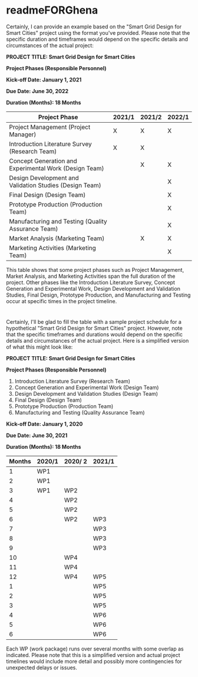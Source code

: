 # readmeFORGhena


Certainly, I can provide an example based on the "Smart Grid Design for Smart Cities" project using the format you've provided. Please note that the specific duration and timeframes would depend on the specific details and circumstances of the actual project:

**PROJECT TITLE: Smart Grid Design for Smart Cities**

**Project Phases (Responsible Personnel)** 

**Kick-off Date: January 1, 2021**

**Due Date: June 30, 2022**

**Duration (Months): 18 Months**

| Project Phase | 2021/1 | 2021/2 | 2022/1 |
|---|---|---|---|
| Project Management (Project Manager) | X | X | X |
| Introduction Literature Survey (Research Team) | X | X | |
| Concept Generation and Experimental Work (Design Team) | | X | X |
| Design Development and Validation Studies (Design Team) | | | X |
| Final Design (Design Team) | | | X |
| Prototype Production (Production Team) | | | X |
| Manufacturing and Testing (Quality Assurance Team) | | | X |
| Market Analysis (Marketing Team) | | X | X |
| Marketing Activities (Marketing Team) | | | X |

This table shows that some project phases such as Project Management, Market Analysis, and Marketing Activities span the full duration of the project. Other phases like the Introduction Literature Survey, Concept Generation and Experimental Work, Design Development and Validation Studies, Final Design, Prototype Production, and Manufacturing and Testing occur at specific times in the project timeline.


# 

Certainly, I'll be glad to fill the table with a sample project schedule for a hypothetical "Smart Grid Design for Smart Cities" project. However, note that the specific timeframes and durations would depend on the specific details and circumstances of the actual project. Here is a simplified version of what this might look like:

**PROJECT TITLE: Smart Grid Design for Smart Cities**

**Project Phases (Responsible Personnel)** 

1. Introduction Literature Survey (Research Team)
2. Concept Generation and Experimental Work (Design Team)
3. Design Development and Validation Studies (Design Team)
4. Final Design (Design Team)
5. Prototype Production (Production Team)
6. Manufacturing and Testing (Quality Assurance Team)

**Kick-off Date: January 1, 2020**

**Due Date: June 30, 2021**

**Duration (Months): 18 Months**

| Months | 2020/1 | 2020/ 2 | 2021/1 |
|---|---|---|---|
| 1 | WP1 |  |  |
| 2 | WP1 |  |  |
| 3 | WP1 | WP2 |  |
| 4 |  | WP2 |  |
| 5 |  | WP2 |  |
| 6 |  | WP2 | WP3 |
| 7 |  |  | WP3 |
| 8 |  |  | WP3 |
| 9 |  |  | WP3 |
| 10 |  | WP4 |  |
| 11 |  | WP4 |  |
| 12 |  | WP4 | WP5 |
| 1 |  |  | WP5 |
| 2 |  |  | WP5 |
| 3 |  |  | WP5 |
| 4 |  |  | WP6 |
| 5 |  |  | WP6 |
| 6 |  |  | WP6 |

Each WP (work package) runs over several months with some overlap as indicated. Please note that this is a simplified version and actual project timelines would include more detail and possibly more contingencies for unexpected delays or issues.

